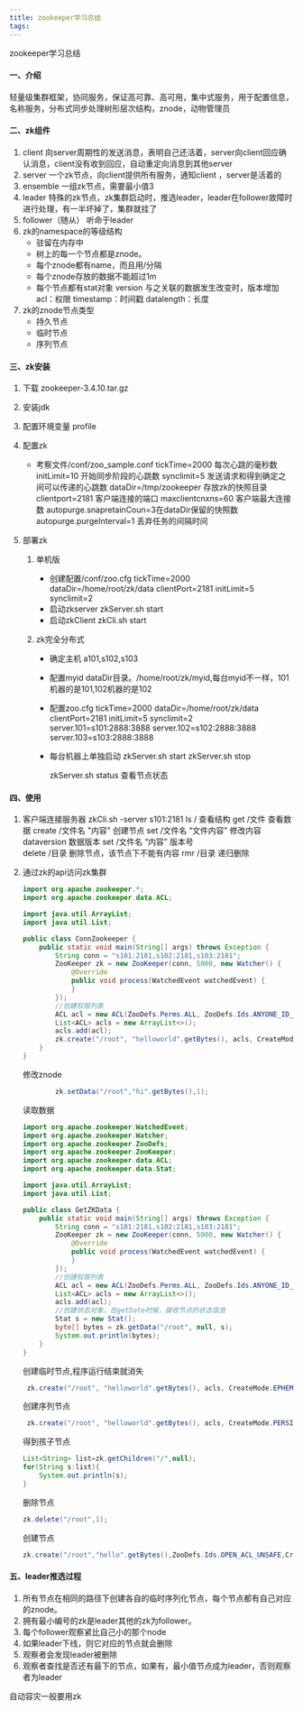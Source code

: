 ```yaml
---
title: zookeeper学习总结
tags:
---
```


zookeeper学习总结

#### 一、介绍

轻量级集群框架，协同服务，保证高可靠、高可用，集中式服务，用于配置信息，名称服务，分布式同步处理树形层次结构，znode，动物管理员

#### 二、zk组件

1. client
   向server周期性的发送消息，表明自己还活着，server向client回应确认消息，client没有收到回应，自动重定向消息到其他server
2. server
   一个zk节点，向client提供所有服务，通知client ，server是活着的
3. ensemble
   一组zk节点，需要最小值3
4. leader
   特殊的zk节点，zk集群启动时，推选leader，leader在follower故障时进行处理，有一半坏掉了，集群就挂了
5. follower（随从）
   听命于leader
6. zk的namespace的等级结构
   * 驻留在内存中
   * 树上的每一个节点都是znode。
   * 每个znode都有name，而且用/分隔
   * 每个znode存放的数据不能超过1m
   * 每个节点都有stat对象
     version 与之关联的数据发生改变时，版本增加
     acl：权限
     timestamp：时间戳
     datalength：长度
7. zk的znode节点类型
   * 持久节点
   * 临时节点
   * 序列节点

#### 三、zk安装

1. 下载
   zookeeper-3.4.10.tar.gz

2. 安装jdk

3. 配置环境变量 profile

4. 配置zk

   * 考察文件/conf/zoo_sample.conf
     tickTime=2000   每次心跳的毫秒数
     initLimit=10 开始同步阶段的心跳数
     synclimit=5 发送请求和得到确定之间可以传递的心跳数
     dataDir=/tmp/zookeeper 存放zk的快照目录
     clientport=2181  客户端连接的端口
     maxclientcnxns=60 客户端最大连接数
     autopurge.snapretainCoun=3在dataDir保留的快照数
     autopurge.purgeInterval=1  丢弃任务的间隔时间

5. 部署zk

   1. 单机版

      * 创建配置/conf/zoo.cfg
        tickTime=2000
        dataDir=/home/root/zk/data
        clientPort=2181
        initLimit=5
        synclimit=2
      * 启动zkserver
        zkServer.sh start
      * 启动zkClient
        zkCli.sh start

   2. zk完全分布式

      * 确定主机
        a101,s102,s103

      * 配置myid
        dataDir目录。/home/root/zk/myid,每台myid不一样，101机器的是101,102机器的是102

      * 配置zoo.cfg
        tickTime=2000
        dataDir=/home/root/zk/data
        clientPort=2181
        initLimit=5
        synclimit=2
        server.101=s101:2888:3888
        server.102=s102:2888:3888
        server.103=s103:2888:3888

      * 每台机器上单独启动
        zkServer.sh start
        zkServer.sh stop

        zkServer.sh status  查看节点状态

#### 四、使用

1. 客户端连接服务器
   zkCli.sh -server s101:2181 
   ls /  查看结构
   get /文件  查看数据
   create /文件名  "内容"   创建节点
   set /文件名  “文件内容”  修改内容
   dataversion 数据版本
   set /文件名  “内容”  版本号  
   delete /目录   删除节点，该节点下不能有内容
   rmr /目录  递归删除

2. 通过zk的api访问zk集群

   ```java
   import org.apache.zookeeper.*;
   import org.apache.zookeeper.data.ACL;
   
   import java.util.ArrayList;
   import java.util.List;
   
   public class ConnZookeeper {
       public static void main(String[] args) throws Exception {
           String conn = "s101:2181,s102:2181,s103:2181";
           ZooKeeper zk = new ZooKeeper(conn, 5000, new Watcher() {
               @Override
               public void process(WatchedEvent watchedEvent) {
               }
           });
           //创建权限列表
           ACL acl = new ACL(ZooDefs.Perms.ALL, ZooDefs.Ids.ANYONE_ID_UNSAFE);
           List<ACL> acls = new ArrayList<>();
           acls.add(acl);
           zk.create("/root", "helloworld".getBytes(), acls, CreateMode.PERSISTENT);
       }
   }
   
   ```

   修改znode

   ```java
           zk.setData("/root","hi".getBytes(),1);
   ```

   读取数据

   ```java
   import org.apache.zookeeper.WatchedEvent;
   import org.apache.zookeeper.Watcher;
   import org.apache.zookeeper.ZooDefs;
   import org.apache.zookeeper.ZooKeeper;
   import org.apache.zookeeper.data.ACL;
   import org.apache.zookeeper.data.Stat;
   
   import java.util.ArrayList;
   import java.util.List;
   
   public class GetZKData {
       public static void main(String[] args) throws Exception {
           String conn = "s101:2181,s102:2181,s103:2181";
           ZooKeeper zk = new ZooKeeper(conn, 5000, new Watcher() {
               @Override
               public void process(WatchedEvent watchedEvent) {
               }
           });
           //创建权限列表
           ACL acl = new ACL(ZooDefs.Perms.ALL, ZooDefs.Ids.ANYONE_ID_UNSAFE);
           List<ACL> acls = new ArrayList<>();
           acls.add(acl);
           //创建状态对象，在getDate时候，接收节点的状态信息
           Stat s = new Stat();
           byte[] bytes = zk.getData("/root", null, s);
           System.out.println(bytes);
       }
   }
   ```

   创建临时节点,程序运行结束就消失

   ```java
    zk.create("/root", "helloworld".getBytes(), acls, CreateMode.EPHEMERAL);
   ```

   创建序列节点

   ```java
    zk.create("/root", "helloworld".getBytes(), acls, CreateMode.PERSISTENT_SEQUENTIAL);
   ```

   得到孩子节点

   ```java
   List<String> list=zk.getChildren("/",null);
   for(String s:list){
       System.out.println(s);
   }
   ```

   删除节点

   ```java
   zk.delete("/root",1);
   ```

   创建节点

   ```java
   zk.create("/root","hello".getBytes(),ZooDefs.Ids.OPEN_ACL_UNSAFE,CreateMode.PERSISTENT);
   ```

#### 五、leader推选过程

1.  所有节点在相同的路径下创建各自的临时序列化节点，每个节点都有自己对应的znode。
2. 拥有最小编号的zk是leader其他的zk为follower。
3. 每个follower观察紧比自己小的那个node
4. 如果leader下线，则它对应的节点就会删除
5. 观察者会发现leader被删除
6. 观察者查找是否还有最下的节点，如果有，最小值节点成为leader，否则观察者为leader

自动容灾一般要用zk